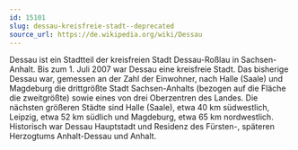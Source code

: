 ```yaml
---
id: 15101
slug: dessau-kreisfreie-stadt--deprecated
source_url: https://de.wikipedia.org/wiki/Dessau
---
```


Dessau ist ein Stadtteil der kreisfreien Stadt Dessau-Roßlau in Sachsen-Anhalt. Bis zum 1. Juli 2007 war Dessau eine kreisfreie Stadt. Das bisherige Dessau war, gemessen an der Zahl der Einwohner, nach Halle (Saale) und Magdeburg die drittgrößte Stadt Sachsen-Anhalts (bezogen auf die Fläche die zweitgrößte) sowie eines von drei Oberzentren des Landes. Die nächsten größeren Städte sind Halle (Saale), etwa 40 km südwestlich, Leipzig, etwa 52 km südlich und Magdeburg, etwa 65 km nordwestlich. Historisch war Dessau Hauptstadt und Residenz des Fürsten-, späteren Herzogtums Anhalt-Dessau und Anhalt.
